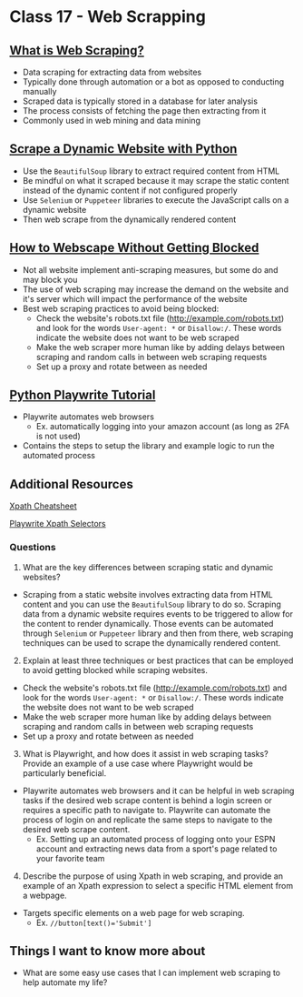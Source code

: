 # Class 17 - Web Scrapping

## [What is Web Scraping?](https://en.wikipedia.org/wiki/Web_scraping)

- Data scraping for extracting data from websites
- Typically done through automation or a bot as opposed to conducting manually
- Scraped data is typically stored in a database for later analysis
- The process consists of fetching the page then extracting from it
- Commonly used in web mining and data mining

## [Scrape a Dynamic Website with Python](https://scrapingant.com/blog/scrape-dynamic-website-with-python)

- Use the ```BeautifulSoup``` library to extract required content from HTML
- Be mindful on what it scraped because it may scrape the static content instead of the dynamic content if not configured properly
- Use ```Selenium``` or ```Puppeteer``` libraries to execute the JavaScript calls on a dynamic website
- Then web scrape from the dynamically rendered content

## [How to Webscape Without Getting Blocked](https://www.scrapehero.com/how-to-prevent-getting-blacklisted-while-scraping/)

- Not all website implement anti-scraping measures, but some do and may block you
- The use of web scraping may increase the demand on the website and it's server which will impact the performance of the website
- Best web scraping practices to avoid being blocked:
    - Check the website's robots.txt file (http://example.com/robots.txt) and look for the words ```User-agent: *``` or ```Disallow:/```. These words indicate the website does not want to be web scraped
    - Make the web scraper more human like by adding delays between scraping and random calls in between web scraping requests
    - Set up a proxy and rotate between as needed 

## [Python Playwrite Tutorial](https://www.youtube.com/watch?v=yp1o9biMMWU)

- Playwrite automates web browsers
    - Ex. automatically logging into your amazon account (as long as 2FA is not used)
- Contains the steps to setup the library and example logic to run the automated process

## Additional Resources

[Xpath Cheatsheet](https://devhints.io/xpath)

[Playwrite Xpath Selectors](https://www.programsbuzz.com/article/playwright-xpath-selectors)

### Questions

1. What are the key differences between scraping static and dynamic websites?

- Scraping from a static website involves extracting data from HTML content and you can use the ```BeautifulSoup``` library to do so. Scraping data from a dynamic website requires events to be triggered to allow for the content to render dynamically. Those events can be automated through ```Selenium``` or ```Puppeteer``` library and then from there, web scraping techniques can be used to scrape the dynamically rendered content.

2. Explain at least three techniques or best practices that can be employed to avoid getting blocked while scraping websites.

- Check the website's robots.txt file (http://example.com/robots.txt) and look for the words ```User-agent: *``` or ```Disallow:/```. These words indicate the website does not want to be web scraped
- Make the web scraper more human like by adding delays between scraping and random calls in between web scraping requests
- Set up a proxy and rotate between as needed 

3. What is Playwright, and how does it assist in web scraping tasks? Provide an example of a use case where Playwright would be particularly beneficial.

- Playwrite automates web browsers and it can be helpful in web scraping tasks if the desired web scrape content is behind a login screen or requires a specific path to navigate to. Playwrite can automate the process of login on and replicate the same steps to navigate to the desired web scrape content.
    - Ex. Setting up an automated process of logging onto your ESPN account and extracting news data from a sport's page related to your favorite team

4. Describe the purpose of using Xpath in web scraping, and provide an example of an Xpath expression to select a specific HTML element from a webpage.

- Targets specific elements on a web page for web scraping.
    - Ex. ```//button[text()='Submit']```

## Things I want to know more about

- What are some easy use cases that I can implement web scraping to help automate my life?
